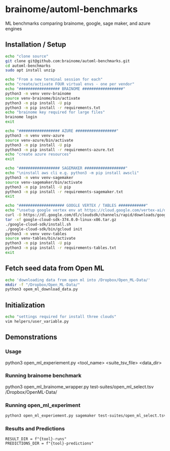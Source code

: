 <!--
# Brainome Daimensions(tm)
#
# The Brainome Table Compiler(tm)
# Copyright (c) 2022 Brainome Incorporated. All Rights Reserved.
# GPLv3 license, all text above must be included in any redistribution.
# See LICENSE.TXT for more information.
#
# This program may use Brainome's servers for cloud computing. Server use
# is subject to separate license agreement.
#
# Contact: itadmin@brainome.ai
# for questions and suggestions.
#
# @author: andy.stevko@brainome.ai
# @author: zachary.stone@brainome.ai
-->

# brainome/automl-benchmarks
ML benchmarks comparing brainome, google, sage maker, and azure engines

## Installation / Setup

```bash
echo "clone source"
git clone git@github.com:brainome/automl-benchmarks.git
cd automl-benchmarks
sudo apt install unzip

echo "From a new terminal session for each"
echo "create/activate FOUR virtual envs - one per vendor"
echo "################## BRAINOME ##################"
python3 -m venv venv-brainome
source venv-brainome/bin/activate
python3 -m pip install -U pip
python3 -m pip install -r requirements.txt
echo "brainome key required for large files"
brainome login
exit

echo "################## AZURE ##################"
python3 -m venv venv-azure
source venv-azure/bin/activate
python3 -m pip install -U pip
python3 -m pip install -r requirements-azure.txt
echo "create azure resources"
exit

echo "################## SAGEMAKER ##################"
echo "\ninstall aws cli e.g. python3 -m pip install awscli"
python3 -m venv venv-sagemaker
source venv-sagemaker/bin/activate
python3 -m pip install -U pip
python3 -m pip install -r requirements-sagemaker.txt
exit

echo "#################### GOOGLE VERTEX / TABLES ############"
echo "\nsetup google vertex env at https://cloud.google.com/vertex-ai/docs/start/cloud-environment"
curl -O https://dl.google.com/dl/cloudsdk/channels/rapid/downloads/google-cloud-sdk-374.0.0-linux-x86_64.tar.gz
tar -xf google-cloud-sdk-374.0.0-linux-x86.tar.gz
./google-cloud-sdk/install.sh
./google-cloud-sdk/bin/gcloud init
python3 -m venv venv-tables
source venv-tables/bin/activate
python3 -m pip install -U pip
python3 -m pip install -r requirements-tables.txt
exit
```
## Fetch seed data from Open ML
```bash
echo 'downloading data from open ml into /Dropbox/Open_ML-Data/'
mkdir -f "/Dropbox/Open_ML-Data/"
python3 opem_ml_download_data.py
```


## Initialization
```bash
echo "settings required for install three clouds"
vim helpers/user_variable.py
```

## Demonstrations
### Usage
python3 open_ml_experiement.py <tool_name> <suite_tsv_file> <data_dir>

### Running brainome benchmark
python3 open_ml_brainome_wrapper.py test-suites/open_ml_select.tsv /Dropbox/OpenML-Data/

### Running open_ml_experiment
```bash
python3 open_ml_experiement.py sagemaker test-suites/open_ml_select.tsv /Dropbox/OpenML-Data/
```

### Results and Predictions
	RESULT_DIR = f"{tool}-runs"
	PREDICTIONS_DIR = f"{tool}-predictions"